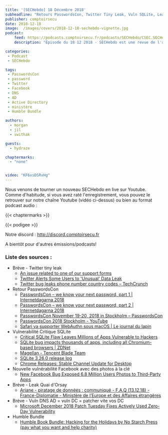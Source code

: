 ```yaml
---
title: '[SECHebdo] 18 Décembre 2018'
subheadline: "Retours PasswordsCon, Twitter Tiny Leak, Vuln SQLite, Leak Quai d'Orsay, Vuln Facebook, Vuln DNS AD, Humble Bundle"
publisher: comptoirsecu
date: 2018-12-18
image:  /images/covers/2018-12-18-sechebdo-vignette.jpg
podcast:
    feed: https://podcasts.comptoirsecu.fr/podcasts/SECHebdo/CSEC.SECHebdo.2018-12-18.mp3
    description: "Épisode du 18 12 2018 - SECHebdo est une revue de l'actualité cybersécurité réalisée en live sur Youtube, généralement le mardi soir."

categories:
 - Podcast
 - SECHebdo

tags:
 - PasswordsCon
 - password
 - Twitter
 - Facebook
 - DNS
 - AD 
 - Active Directory
 - ministère
 - Humble Bundle

authors:
  - morgan
  - jil
  - swithak

guests:
  - hydraze

chaptermarks:
  - "none"


video: "KF6xsDSRvHg"
---
```


Nous venons de tourner un nouveau SECHebdo en live sur Youtube. Comme d'habitude, si vous avez raté l'enregistrement, vous pouvez le retrouver sur notre chaîne Youtube (vidéo ci-dessus) ou bien au format podcast audio :

{{< chaptermarks >}}

{{< podigee >}}

Notre discord : <http://discord.comptoirsecu.fr>

A bientôt pour d'autres émissions/podcasts!

### Liste des sources :

*  Brève - Twitter tiny leak
	* [An issue related to one of our support forms](https://help.twitter.com/en/support-form)
	* [Twitter Alerts Some Users to 'Unusual' Data Leak](https://gizmodo.com/twitter-alerts-some-users-to-unusual-data-leak-1831158698)
	* [Twitter bug leaks phone number country codes – TechCrunch](https://techcrunch.com/2018/12/17/twitter-country-code-leak/)
*  Retour PasswordsCon
	* [PasswordsCon – we know your next password, part 1 | Internetdagarna 2018](https://internetdagarna.se/program/passwordscon-day-1/)
	* [PasswordsCon – we know your next password, part 2 | Internetdagarna 2018](https://internetdagarna.se/program/passwordscon-day-2/)
	* [PasswordsCon November 19-20, 2018 in Stockholm – PasswordsCon](https://passwordscon.org/2018/07/passwordscon-november-19-20-2018-in-stockholm/)
	* [PasswordsCon 2018 Stockholm - YouTube](https://www.youtube.com/playlist?list=PLdIqs92nsIzQe7mEr6kwrxkM4S2nxODx7)
	* [Safari va supporter WebAuthn sous macOS | Le journal du lapin](https://www.journaldulapin.com/2018/12/18/safari-webauthn/)
*  Vulnerabilité Critique SQLite
	* [Critical SQLite Flaw Leaves Millions of Apps Vulnerable to Hackers](https://thehackernews.com/2018/12/sqlite-vulnerability.html)
	* [SQLite bug impacts thousands of apps, including all Chromium-based browsers | ZDNet](https://www.zdnet.com/article/sqlite-bug-impacts-thousands-of-apps-including-all-chromium-based-browsers/)
	* [Magellan - Tencent Blade Team](https://blade.tencent.com/magellan/index_en.html)
	* [SQLite 3.26.0 release log](https://www.sqlite.org/releaselog/3_26_0.html)
	* [Chrome Releases: Stable Channel Update for Desktop](https://chromereleases.googleblog.com/2018/12/stable-channel-update-for-desktop.html)
*  Nouvelle vulnérabilité Facebook avec des photos à la clé
	* [New Facebook Bug Exposed 6.8 Million Users Photos to Third-Party Apps](https://thehackernews.com/2018/12/facebook-api-bug-leak.html)
*  Brève - Leak Quai d'Orsay
	* [Ariane - piratage de données : communiqué - F.A.Q (13.12.18) - France-Diplomatie - Ministère de l’Europe et des Affaires étrangères](https://www.diplomatie.gouv.fr/fr/salle-de-presse/communiques-techniques/article/ariane-piratage-de-donnees-communique-f-a-q-13-12-18)
*  Brève - Vuln DNS AD = vuln DC = patcher vite vos DC
	* [Microsoft December 2018 Patch Tuesday Fixes Actively Used Zero-Day Vulnerability](https://www.bleepingcomputer.com/news/microsoft/microsoft-december-2018-patch-tuesday-fixes-actively-used-zero-day-vulnerability/)
* Humble Bundle
	* [Humble Book Bundle: Hacking for the Holidays by No Starch Press (pay what you want and help charity)](https://www.humblebundle.com/books/hacking-for-the-holidays-books)
